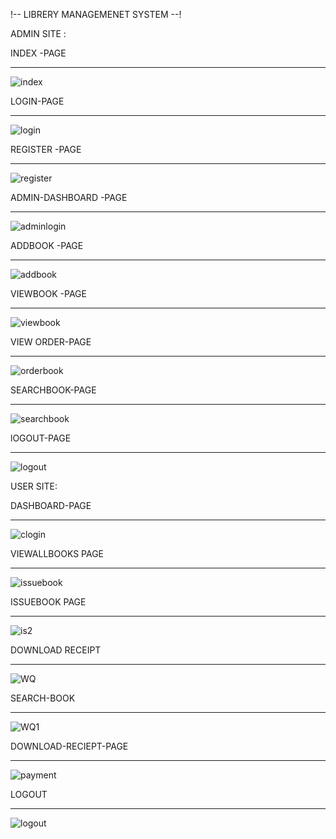 !-- LIBRERY MANAGEMENET SYSTEM --!


ADMIN SITE :


 INDEX -PAGE
   _____________________________________________________________


![index](https://github.com/sendhavnikhar/Library/assets/110706372/f9e28777-d60c-4d0a-92a0-c0b809a1d9c8)




LOGIN-PAGE
   _____________________________________________________________
                                        
                                       
  ![login](https://github.com/sendhavnikhar/Library/assets/110706372/12c53b66-5cf3-436d-9e1f-fedd58c5dbe1)





 REGISTER -PAGE
   _____________________________________________________________

                                     
![register](https://github.com/sendhavnikhar/Library/assets/110706372/4a99db28-488e-4a54-8d9c-a3cdbad547f8)




ADMIN-DASHBOARD -PAGE
   _____________________________________________________________


![adminlogin](https://github.com/sendhavnikhar/Library/assets/110706372/198c445c-627f-442e-b8e9-89c74cf0e197)



 ADDBOOK -PAGE
 _____________________________________________________________


                                     
![addbook](https://github.com/sendhavnikhar/Library/assets/110706372/ee8cb8f1-a6f6-4b28-9dd4-9887b27cff69)




  VIEWBOOK -PAGE
   _____________________________________________________________


  ![viewbook](https://github.com/sendhavnikhar/Library/assets/110706372/733a4c2d-e7df-4bdb-9ef5-62b2c19e9f32)




  VIEW ORDER-PAGE
  _____________________________________________________________

![orderbook](https://github.com/sendhavnikhar/Library/assets/110706372/dd51104d-0e4b-4982-9934-a6d934d12324)





SEARCHBOOK-PAGE
 _____________________________________________________________

![searchbook](https://github.com/sendhavnikhar/Library/assets/110706372/67cdc146-3723-4abb-a388-1e879007aeba)




lOGOUT-PAGE
 _____________________________________________________________


                                     
![logout](https://github.com/sendhavnikhar/Library/assets/110706372/6921c168-6c95-49e0-add6-bfdb2452a05a)






 
 
 USER SITE:




DASHBOARD-PAGE
 _____________________________________________________________


![clogin](https://github.com/sendhavnikhar/Library/assets/110706372/55f97d2a-2cee-42e8-a1be-e374788c1611)




VIEWALLBOOKS PAGE
 _____________________________________________________________


![issuebook](https://github.com/sendhavnikhar/Library/assets/110706372/14c84a53-d35d-43f5-8458-491ec79ee83e)




ISSUEBOOK PAGE
 _____________________________________________________________

                                     
![is2](https://github.com/sendhavnikhar/Library/assets/110706372/f81f8048-8000-4210-8509-a52f2fb4fe80)


DOWNLOAD RECEIPT
 _____________________________________________________________

![WQ](https://github.com/sendhavnikhar/Library/assets/110706372/95baabf5-53e2-428f-965c-84d93ed22476)



SEARCH-BOOK
 _____________________________________________________________

 
![WQ1](https://github.com/sendhavnikhar/Library/assets/110706372/5120d7fc-4602-41fc-82f5-54e6323e10cc)


DOWNLOAD-RECIEPT-PAGE
 _____________________________________________________________

 
![payment](https://github.com/sendhavnikhar/Library/assets/110706372/40f2be92-a135-4394-a30f-9567cdac0596)

LOGOUT
_____________________________________________________________

![logout](https://github.com/sendhavnikhar/Library/assets/110706372/ef723b12-acb6-404b-afe0-9e84ce137ead)





         
         
         

  


